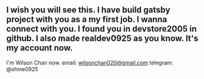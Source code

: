 I wish you will see this.
I have build gatsby project with you as a my first job.
I wanna connect with you.
I found you in devstore2005 in github.
I also made realdev0925 as you know.
It's my account now.
---------------------------------
I'm Wilson Chan now.
email: wilsonchan020@gmail.com
telegram: @shine0925

